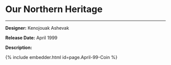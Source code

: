 # Our Northern Heritage

*     *     *     *  

**Designer:** Kenojouak Ashevak

**Release Date:** April 1999

**Description:** 


<div id="viewerContainer">
		<script  type="text/javascript">
			createRtiViewer("viewerContainer", "webrti", 900, 600); 
		</script>
	</div>
	
{% include embedder.html id=page.April-99-Coin %}
  
